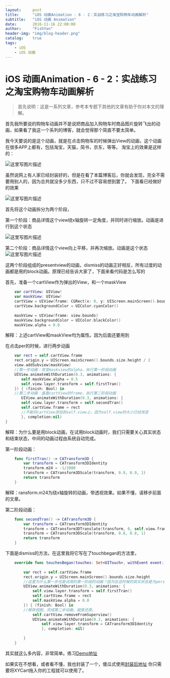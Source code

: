 ```yaml
---
layout:     post
title:      "iOS 动画Animation - 6 - 2：实战练习之淘宝购物车动画解析"
subtitle:   "iOS 动画 Animation"
date:       2016-11-16 22:00:00
author:     "FishYan"
header-img: "img/blog-header.png" 
catalog:    true
tags:
    - iOS
    - iOS 动画
---
```


# iOS 动画Animation - 6 - 2：实战练习之淘宝购物车动画解析

>首先说明：这是一系列文章，参考本专题下其他的文章有助于你对本文的理解。

首先我所要说的购物车动画并不是说把商品加入购物车时商品图片旋转飞出的动画，如果看了我这一个系列的博客，就会觉得那个简直不要太简单。

我今天要说的是这个动画，就是在点击购物车的时候弹出View的动画，这个动画在很多APP上都有，包括淘宝，天猫，简书，京东，等等。
淘宝上的效果是这样的：

![这里写图片描述](http://img.blog.csdn.net/20160424140719370)

虽然说网上有人家已经封装好的，但是在看了本篇博客后，你就会发现，完全不需要用别人的，因为总共就没多少东西，只不过不容易想到罢了。
下面看已经做好的效果

![这里写图片描述](http://img.blog.csdn.net/20160424140305314)

首先将这个动画拆分为两个阶段，

第一个阶段：商品详情这个view绕x轴旋转一定角度，并同时进行缩放。动画是进行到这个状态

![这里写图片描述](http://img.blog.csdn.net/20160424141109059)

第二个阶段：商品详情这个view向上平移，并再次缩放。动画是这个状态
![这里写图片描述](http://img.blog.csdn.net/20160424141250420)

这两个阶段组成的presentview的动画，dismiss的动画正好相反，所有过度的动画都是用的block动画。原理已经告诉大家了，下面来看代码是怎么写的

首先，准备一个cartView作为弹出的View，和一个maskView
```swift
	var cartView: UIView!
    var maskView: UIView!
	cartView = UIView(frame: CGRect(x: 0, y: UIScreen.mainScreen().bounds.size.height, width: UIScreen.mainScreen().bounds.size.width, height: UIScreen.mainScreen().bounds.size.height/2))
    cartView.backgroundColor = UIColor.cyanColor()
    
    maskView = UIView(frame: view.bounds)
    maskView.backgroundColor = UIColor.blackColor()
    maskView.alpha = 0.0

```
解释：上述cartView和maskView均为属性。因为后面还要用到

在点击per的时候，进行两步动画
```swift
	var rect = self.cartView.frame
	rect.origin.y = UIScreen.mainScreen().bounds.size.height / 2
    view.addSubview(maskView)  
    //第一步动画：改变maskview的alpha，执行第一阶段动画  
	UIView.animateWithDuration(0.3, animations: {
       self.maskView.alpha = 0.5
       self.view.layer.transform = self.firstTran()
    }) { (finish: Bool) in    
    //第二步动画：盖面cartView的frame，执行第二阶段动画
       UIView.animateWithDuration(0.3, animations: {
       self.view.layer.transform = self.secondTran()
	   self.cartView.frame = rect
	   //不能将cartView添加到self.view上，因为self.view的大小已经改变               UIApplication.sharedApplication().windows[0].addSubview(self.cartView)
       }, completion:nil)
}
```
解释：为什么要是用block动画，在试用block动画时，我们只需要关心其实状态和结束状态，中间的动画过程由系统自动完成。

第一阶段动画：
```swift
	func firstTran() -> CATransform3D {
        var transform = CATransform3DIdentity
        transform.m24 = -1/2000
        transform = CATransform3DScale(transform, 0.9, 0.9, 1)
        return transform
    }
```
解释：ransform.m24为绕x轴旋转的动画，带透视效果。如果不懂，请移步前面的文章。

第二阶段动画：
```swift
	func secondTran() -> CATransform3D {
        var transform = CATransform3DIdentity
        transform = CATransform3DTranslate(transform, 0, self.view.frame.size.height * (-0.08), 0)
        transform = CATransform3DScale(transform, 0.8, 0.8, 1)
        return transform
    }
```

下面是dismiss的方法，在这里我将它写在了touchbegan的方法里，
```swift
	override func touchesBegan(touches: Set<UITouch>, withEvent event: UIEvent?) {
        
        var rect = self.cartView.frame
        rect.origin.y = UIScreen.mainScreen().bounds.size.height
        //这里为什么第一步也是试用的第一阶段的动画？因为在这时候的其实状态是为persent动画的结束状态，所以动画效果正好反过来。
        UIView.animateWithDuration(0.3, animations: {
            self.view.layer.transform = self.firstTran()
            self.cartView.frame = rect
            self.maskView.alpha = 0.0
        }) { (finish: Bool) in
        //移除视图，完成第二步动画，就是还原。
            self.cartView.removeFromSuperview()
            UIView.animateWithDuration(0.3, animations: {
                self.view.layer.transform = CATransform3DIdentity
                }, completion: nil)
            
        }
    }
```

其实就这么多内容，非常简单。练习[Demo地址](https://github.com/fish-yan/TaoBaoCart)

如果实在不想看，或者看不懂，我也封装了一个，傻瓜式使用[封装后地址](https://github.com/fish-yan/XYCart)
你只需要将XYCart拖入你的工程就可以使用了。